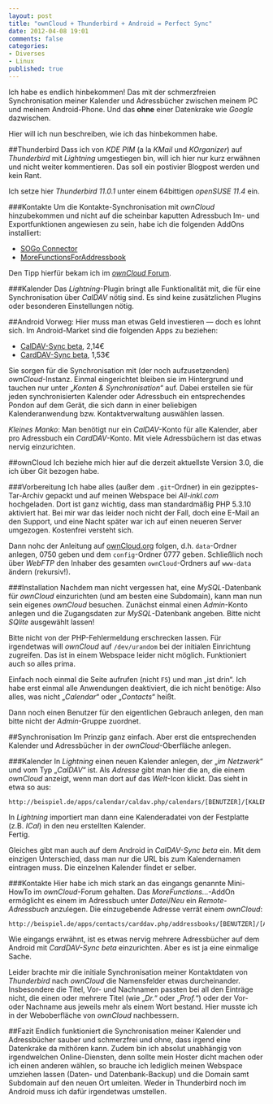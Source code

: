 ```yaml
---
layout: post
title: "ownCloud + Thunderbird + Android = Perfect Sync"
date: 2012-04-08 19:01
comments: false
categories: 
- Diverses
- Linux
published: true
---
```

Ich habe es endlich hinbekommen!
Das mit der schmerzfreien Synchronisation meiner Kalender und Adressbücher 
zwischen meinem PC und meinem Android-Phone.
Und das **ohne** einer Datenkrake wie *Google* dazwischen.

Hier will ich nun beschreiben, wie ich das hinbekommen habe.

<!-- more -->

##Thunderbird
Dass ich von *KDE PIM* (a la *KMail* und *KOrganizer*) auf *Thunderbird* mit 
*Lightning* umgestiegen bin, will ich hier nur kurz erwähnen und nicht weiter 
kommentieren.
Das soll ein postivier Blogpost werden und kein Rant.

Ich setze hier *Thunderbird 11.0.1* unter einem 64bittigen *openSUSE 11.4* ein.

###Kontakte
Um die Kontakte-Synchronisation mit *ownCloud* hinzubekommen und nicht auf die 
scheinbar kaputten Adressbuch Im- und Exportfunktionen angewiesen zu sein, habe 
ich die folgenden AddOns installiert:

- [SOGo Connector](http://www.sogo.nu/files/downloads/extensions/sogo-connector-10.0.1.xpi)
- [MoreFunctionsForAddressbook](https://nic-nac-project.org/~kaosmos/morecols-en.html)

Den Tipp hierfür bekam ich im [*ownCloud* Forum](http://forum.owncloud.org/viewtopic.php?f=3&t=2040).

###Kalender
Das *Lightning*-Plugin bringt alle Funktionalität mit, die für eine
Synchronisation über *CalDAV* nötig sind.
Es sind keine zusätzlichen Plugins oder besonderen Einstellungen nötig.

##Android
Vorweg: Hier muss man etwas Geld investieren &mdash; doch es lohnt sich.
Im Android-Market sind die folgenden Apps zu beziehen:

- [CalDAV-Sync beta](https://play.google.com/store/apps/details?id=org.dmfs.caldav.lib),
  2,14€
- [CardDAV-Sync beta](https://play.google.com/store/apps/details?id=org.dmfs.carddav.Sync),
  1,53€

Sie sorgen für die Synchronisation mit (der noch aufzusetzenden) 
*ownCloud*-Instanz.
Einmal eingerichtet bleiben sie im Hintergrund und tauchen nur unter „*Konten &
Synchronisation*“ auf.
Dabei erstellen sie für jeden synchronisierten Kalender oder Adressbuch ein
entsprechendes Pondon auf dem Gerät, die sich dann in einer beliebigen 
Kalenderanwendung bzw. Kontaktverwaltung auswählen lassen.

*Kleines Manko*: Man benötigt nur ein *CalDAV*-Konto für alle Kalender, aber pro
Adressbuch ein *CardDAV*-Konto.
Mit viele Adressbüchern ist das etwas nervig einzurichten.

##ownCloud
Ich beziehe mich hier auf die derzeit aktuellste Version 3.0, die ich über Git
bezogen habe.

###Vorbereitung
Ich habe alles (außer dem `.git`-Ordner) in ein gezipptes-Tar-Archiv gepackt
und auf meinen Webspace bei *All-inkl.com* hochgeladen.
Dort ist ganz wichtig, dass man standardmäßig PHP 5.3.10 aktiviert hat.
Bei mir war das leider noch nicht der Fall, doch eine E-Mail an den Support, und
eine Nacht später war ich auf einen neueren Server umgezogen.
Kostenfrei versteht sich.

Dann nohc der Anleitung auf [ownCloud.org](http://owncloud.org/support/setup-and-installation/webspace/)
folgen, d.h. `data`-Ordner anlegen, 0750 geben und dem `config`-Ordner 0777
geben.
Schließlich noch über *WebFTP* den Inhaber des gesamten `ownCloud`-Ordners auf
`www-data` ändern (rekursiv!).

###Installation
Nachdem man nicht vergessen hat, eine *MySQL*-Datenbank für *ownCloud*
einzurichten (und am besten eine Subdomain), kann man nun sein eigenes
*ownCloud* besuchen.
Zunächst einmal einen *Admin*-Konto anlegen und die Zugangsdaten zur
*MySQL*-Datenbank angeben.
Bitte nicht *SQlite* ausgewählt lassen!

Bitte nicht von der PHP-Fehlermeldung erschrecken lassen.
Für irgendetwas will *ownCloud* auf `/dev/urandom` bei der initialen Einrichtung
zugreifen.
Das ist in einem Webspace leider nicht möglich.
Funktioniert auch so alles prima.

Einfach noch einmal die Seite aufrufen (nicht `F5`) und man „ist drin“.
Ich habe erst einmal alle Anwendungen deaktiviert, die ich nicht benötige:
Also alles, was nicht „*Calendar*“ oder „*Contacts*“ heißt.

Dann noch einen Benutzer für den eigentlichen Gebrauch anlegen, den man bitte
nicht der *Admin*-Gruppe zuordnet.

##Synchronisation
Im Prinzip ganz einfach.
Aber erst die entsprechenden Kalender und Adressbücher in der
*ownCloud*-Oberfläche anlegen.

###Kalender
In *Lightning* einen neuen Kalender anlegen, der „*im Netzwerk*“ und vom Typ
„*CalDAV*“ ist.
Als *Adresse* gibt man hier die an, die einem *ownCloud* anzeigt, wenn man dort
auf das *Welt*-Icon klickt.
Das sieht in etwa so aus:

    http://beispiel.de/apps/calendar/caldav.php/calendars/[BENUTZER]/[KALENDER]

In *Lightning* importiert man dann eine Kalenderadatei von der Festplatte (z.B.
*ICal*) in den neu erstellten Kalender.  
Fertig.

Gleiches gibt man auch auf dem Android in *CalDAV-Sync beta* ein.
Mit dem einzigen Unterschied, dass man nur die URL bis zum Kalendernamen
eintragen muss.
Die einzelnen Kalender findet er selber.

###Kontakte
Hier habe ich mich stark an das eingangs genannte Mini-HowTo im *ownCloud*-Forum
gehalten.
Das *MoreFunctions...*-AddOn ermöglicht es einem im Adressbuch unter
*Datei*/*Neu* ein *Remote-Adressbuch* anzulegen.
Die einzugebende Adresse verrät einem *ownCloud*:

    http://beispiel.de/apps/contacts/carddav.php/addressbooks/[BENUTZER]/[ADRESSBUCH]/

Wie eingangs erwähnt, ist es etwas nervig mehrere Adressbücher auf dem Android
mit *CardDAV-Sync beta* einzurichten.
Aber es ist ja eine einmalige Sache.

Leider brachte mir die initiale Synchronisation meiner Kontaktdaten von
*Thunderbird* nach *ownCloud* die Namensfelder etwas durcheinander.
Insbesondere die Titel, Vor- und Nachnamen passten bei all den Einträge nicht,
die einen oder mehrere Titel (wie „*Dr.*“ oder „*Prof.*“) oder der Vor- oder
Nachname aus jeweils mehr als einem Wort bestand.
Hier musste ich in der Weboberfläche von *ownCloud* nachbessern.

##Fazit
Endlich funktioniert die Synchronisation meiner Kalender und Adressbücher sauber
und schmerzfrei und ohne, dass irgend eine Datenkrake da mithören kann.
Zudem bin ich absolut unabhängig von irgendwelchen Online-Diensten, denn sollte
mein Hoster dicht machen oder ich einen anderen wählen, so brauche ich lediglich
meinen Webspace umziehen lassen (Daten- und Datenbank-Backup) und die Domain
samt Subdomain auf den neuen Ort umleiten.
Weder in Thunderbird noch im Android muss ich dafür irgendetwas umstellen.
